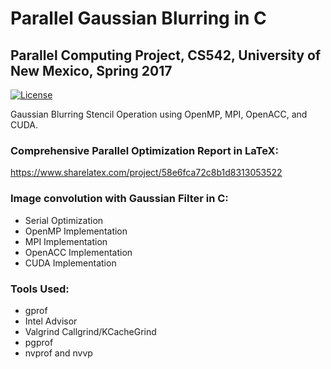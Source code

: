 # Parallel Gaussian Blurring in C
## Parallel Computing Project, CS542, University of New Mexico, Spring 2017

[![License](https://img.shields.io/badge/License-Apache%202.0-blue.svg)](https://github.com/estradjm/CS542-Parallelized-Gaussian-Blurring/blob/master/LICENSE.md)

Gaussian Blurring Stencil Operation using OpenMP, MPI, OpenACC, and CUDA.

### Comprehensive Parallel Optimization Report in LaTeX: 
https://www.sharelatex.com/project/58e6fca72c8b1d8313053522


### Image convolution with Gaussian Filter in C:
- Serial Optimization
- OpenMP Implementation
- MPI Implementation
- OpenACC Implementation
- CUDA Implementation

### Tools Used:
- gprof
- Intel Advisor
- Valgrind Callgrind/KCacheGrind
- pgprof
- nvprof and nvvp

